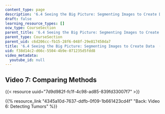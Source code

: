 ```yaml
---
content_type: page
description: '6.4 Seeing the Big Picture: Segmenting Images to Create Data  (Recitation)'
draft: false
learning_resource_types: []
ocw_type: CourseSection
parent_title: '6.4 Seeing the Big Picture: Segmenting Images to Create Data  (Recitation)'
parent_type: CourseSection
parent_uid: c6d206cc-fb15-28f6-048f-29e817450da7
title: '6.4 Seeing the Big Picture: Segmenting Images to Create Data  (Recitation)'
uid: f38d14c2-d66c-5504-4b9e-071235d5fdd8
video_metadata:
  youtube_id: null
---
```

## Video 7: Comparing Methods

{{< resource uuid="7d9d982f-fc1f-4c98-ad85-839fd33007f7" >}}

{{% resource_link "4345a10d-7637-ddfb-0f09-1b661423cd4f" "Back: Video 6: Detecting Tumors" %}}